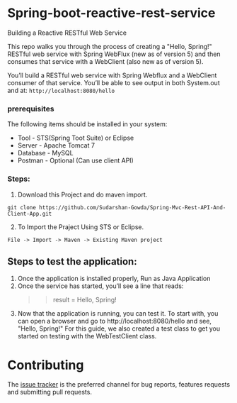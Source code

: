 # Spring-boot-reactive-rest-service
Building a Reactive RESTful Web Service

This repo walks you through the process of creating a "Hello, Spring!" RESTful web service with Spring WebFlux (new as of version 5) and then consumes that service with a WebClient (also new as of version 5).

You’ll build a RESTful web service with Spring Webflux and a WebClient consumer of that service. You’ll be able to see output in both System.out and at: `http://localhost:8080/hello`


### prerequisites
The following items should be installed in your system:
* Tool - STS(Spring Toot Suite) or Eclipse
* Server - Apache Tomcat 7
* Database - MySQL
* Postman - Optional (Can use client API)

### Steps:

1) Download this Project and do maven import.
```
git clone https://github.com/Sudarshan-Gowda/Spring-Mvc-Rest-API-And-Client-App.git
```
2) To Import the Praject Using STS or Eclipse.
```
File -> Import -> Maven -> Existing Maven project
```

## Steps to test the application:

1) Once the application is installed properly, Run as Java Application
2) Once the service has started, you’ll see a line that reads:
   >> result = Hello, Spring!
3) Now that the application is running, you can test it. To start with, you can open a browser and go to http://localhost:8080/hello and see, "Hello, Spring!" For this guide, we also created a test class to get you started on testing with the WebTestClient class.
   
# Contributing

The [issue tracker](https://github.com/Sudarshan-Gowda/Spring-boot-reactive-rest-service/issues) is the preferred channel for bug reports, features requests and submitting pull requests.

